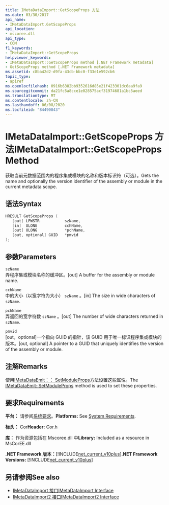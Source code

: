 ```yaml
---
title: IMetaDataImport::GetScopeProps 方法
ms.date: 03/30/2017
api_name:
- IMetaDataImport.GetScopeProps
api_location:
- mscoree.dll
api_type:
- COM
f1_keywords:
- IMetaDataImport::GetScopeProps
helpviewer_keywords:
- IMetaDataImport::GetScopeProps method [.NET Framework metadata]
- GetScopeProps method [.NET Framework metadata]
ms.assetid: c8ba42d2-d9fa-43cb-bbc0-f33e1e592cb6
topic_type:
- apiref
ms.openlocfilehash: 0916b6382bb9352616d85e21f423301dc6aa9fa9
ms.sourcegitcommit: da21fc5a8cce1e028575acf31974681a1bc5aeed
ms.translationtype: MT
ms.contentlocale: zh-CN
ms.lasthandoff: 06/08/2020
ms.locfileid: "84490843"
---
```

# <a name="imetadataimportgetscopeprops-method"></a><span data-ttu-id="22108-102">IMetaDataImport::GetScopeProps 方法</span><span class="sxs-lookup"><span data-stu-id="22108-102">IMetaDataImport::GetScopeProps Method</span></span>
<span data-ttu-id="22108-103">获取当前元数据范围内的程序集或模块的名称和版本标识符（可选）。</span><span class="sxs-lookup"><span data-stu-id="22108-103">Gets the name and optionally the version identifier of the assembly or module in the current metadata scope.</span></span>  
  
## <a name="syntax"></a><span data-ttu-id="22108-104">语法</span><span class="sxs-lookup"><span data-stu-id="22108-104">Syntax</span></span>  
  
```cpp  
HRESULT GetScopeProps (  
   [out] LPWSTR           szName,  
   [in]  ULONG            cchName,  
   [out] ULONG            *pchName,  
   [out, optional] GUID   *pmvid  
);  
```  
  
## <a name="parameters"></a><span data-ttu-id="22108-105">参数</span><span class="sxs-lookup"><span data-stu-id="22108-105">Parameters</span></span>  
 `szName`  
 <span data-ttu-id="22108-106">弄程序集或模块名称的缓冲区。</span><span class="sxs-lookup"><span data-stu-id="22108-106">[out] A buffer for the assembly or module name.</span></span>  
  
 `cchName`  
 <span data-ttu-id="22108-107">中的大小（以宽字符为大小） `szName` 。</span><span class="sxs-lookup"><span data-stu-id="22108-107">[in] The size in wide characters of `szName`.</span></span>  
  
 `pchName`  
 <span data-ttu-id="22108-108">弄返回的宽字符数 `szName` 。</span><span class="sxs-lookup"><span data-stu-id="22108-108">[out] The number of wide characters returned in `szName`.</span></span>  
  
 `pmvid`  
 <span data-ttu-id="22108-109">[out，optional]一个指向 GUID 的指针，该 GUID 用于唯一标识程序集或模块的版本。</span><span class="sxs-lookup"><span data-stu-id="22108-109">[out, optional] A pointer to a GUID that uniquely identifies the version of the assembly or module.</span></span>  
  
## <a name="remarks"></a><span data-ttu-id="22108-110">注解</span><span class="sxs-lookup"><span data-stu-id="22108-110">Remarks</span></span>  
 <span data-ttu-id="22108-111">使用[IMetaDataEmit：： SetModuleProps](imetadataemit-setmoduleprops-method.md)方法设置这些属性。</span><span class="sxs-lookup"><span data-stu-id="22108-111">The [IMetaDataEmit::SetModuleProps](imetadataemit-setmoduleprops-method.md) method is used to set these properties.</span></span>  
  
## <a name="requirements"></a><span data-ttu-id="22108-112">要求</span><span class="sxs-lookup"><span data-stu-id="22108-112">Requirements</span></span>  
 <span data-ttu-id="22108-113">**平台：** 请参阅[系统要求](../../get-started/system-requirements.md)。</span><span class="sxs-lookup"><span data-stu-id="22108-113">**Platforms:** See [System Requirements](../../get-started/system-requirements.md).</span></span>  
  
 <span data-ttu-id="22108-114">**标头：** Cor</span><span class="sxs-lookup"><span data-stu-id="22108-114">**Header:** Cor.h</span></span>  
  
 <span data-ttu-id="22108-115">**库：** 作为资源包括在 Mscoree.dll 中</span><span class="sxs-lookup"><span data-stu-id="22108-115">**Library:** Included as a resource in MsCorEE.dll</span></span>  
  
 <span data-ttu-id="22108-116">**.NET Framework 版本：**[!INCLUDE[net_current_v10plus](../../../../includes/net-current-v10plus-md.md)]</span><span class="sxs-lookup"><span data-stu-id="22108-116">**.NET Framework Versions:** [!INCLUDE[net_current_v10plus](../../../../includes/net-current-v10plus-md.md)]</span></span>  
  
## <a name="see-also"></a><span data-ttu-id="22108-117">另请参阅</span><span class="sxs-lookup"><span data-stu-id="22108-117">See also</span></span>

- [<span data-ttu-id="22108-118">IMetaDataImport 接口</span><span class="sxs-lookup"><span data-stu-id="22108-118">IMetaDataImport Interface</span></span>](imetadataimport-interface.md)
- [<span data-ttu-id="22108-119">IMetaDataImport2 接口</span><span class="sxs-lookup"><span data-stu-id="22108-119">IMetaDataImport2 Interface</span></span>](imetadataimport2-interface.md)
